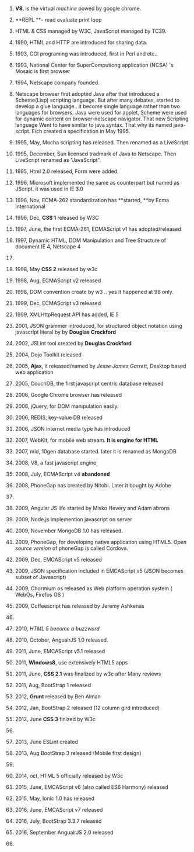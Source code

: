 1. **V8**, is the virtual _machine_ powed by google chrome.
2. **REPL **- read evaluate print loop

3. HTML & CSS managed by W3C, JavaScript managed by TC39.

4. 1990, HTML and HTTP are introduced for sharing data.

5. 1993, CGI programing was introduced, first in Perl and etc..

6. 1993, National Center for SuperComputiong application \(NCSA\) 's Mosaic is first browser

7. 1994, Netscape company founded.

8. Netscape browser first adopted Java after that introduced a Scheme\(Lisp\) scripting language. But after many debates, started to develop a glue language..  it become single language rather than two languages for browsers. Java were used for applet, Scheme were used for dynamic content on browser-netscape navigator. That new Scripting language Want to have similar to java syntax. That why its named java-script. Eich created a specification in May 1995.

9. 1995, May, Mocha scripting has released. Then renamed as a LiveScript

10. 1995, December, Sun licensed tradmark of Java to Netscape.  Then LiveScript renamed as "JavaScript".
11. 1995, Html 2.0 released, Form were added.

12. 1996, Microsoft implemented the same as counterpart but named as JScript. it was used in IE 3.0

13. 1996, Nov, ECMA-262 standardization has **started, **by Ecma International
14. 1996, Dec, **CSS 1** released by W3C

15. 1997, June, the first ECMA-261, ECMAScript v1 has adopted\/released

16. 1997, Dynamic HTML, DOM Manipulation and Tree Structure of document IE 4, Netscape 4
17. 
18. 1998, May **CSS 2** released by w3c
19. 1998, Aug, ECMAScript v2 released
20. 1998, DOM convention create by w3 .. yes it happened at 98 only.

21. 1999, Dec, ECMAScript v3 released

22. 1999, XMLHttpRequest API has added, IE 5

23. 2001, JSON grammer introduced, for structured object notation using javascript literal by by **Douglas Crockford**

24. 2002, JSLint tool created by **Douglas Crockford**

25. 2004, Dojo Toolkit released

26. 2005, **Ajax**, it released\/named by _Jesse James Garrett_, Desktop based web application

27. 2005, CouchDB, the first javascript centric database released

28. 2006, Google Chrome browser has released

29. 2006, jQuery, for DOM manipulation easily.
30. 2006, REDIS, key-value DB released
31. 2006, JSON internet media type has introduced

32. 2007, WebKit, for mobile web stream. **It is engine for HTML**

33. 2007, mid, 10gen database started. later it is renamed as MongoDB

34. 2008, V8, a fast javascript engine

35. 2008, July, ECMAScript v4 **abandoned**
36. 2008, PhoneGap has created by Nitobi.  Later it bought by Adobe
37. 
38. 2009, Angular JS life started by Misko Hevery and Adam abrons  
39. 2009, Node.js implemention javascript on server
40. 2009, November MongoDB 1.0 has released.
41. 2009, PhoneGap, for developing native application using HTML5. _Open source version_ of phoneGap is called Cordova.
42. 2009, Dec, EMCAScript v5 released
43. 2009, JSON specification included in  EMCAScript v5 \(JSON becomes subset of Javascript\)
44. 2009, Chormium os released as Web platform operation system \( WebOs, Firefos OS \)
45. 2009, Coffeescript has released by Jeremy Ashkenas
46. 
47. 2010, _HTML 5  become a buzzword_
48. 2010, October, AngualrJS 1.0 released.

49. 2011, June, EMCAScript v5.1 released

50. 2011, **Windows8**, use extensively HTML5 apps
51. 2011, June, **CSS 2.1** was finalized by w3c after Many reviews
52. 2011, Aug, BootStrap 1 released

53. 2012, **Grunt** released by Ben Alman

54. 2012, Jan, BootStrap 2 released \(12 column gird introduced\)
55. 2012, June **CSS 3** finized by W3c
56. 
57. 2013, June ESLint created
58. 2013, Aug BootStrap 3 released \(Mobile first design\)
59. 
60. 2014, oct, HTML 5 officially released by W3c

61. 2015, June, EMCAScript v6 \(also called ES6 Harmony\) released

62. 2015, May, Ionic 1.0 has released

63. 2016, June, EMCAScript v7 released

64. 2016, July, BootStrap 3.3.7 released
65. 2016, September AngualrJS 2.0 released

66. 

